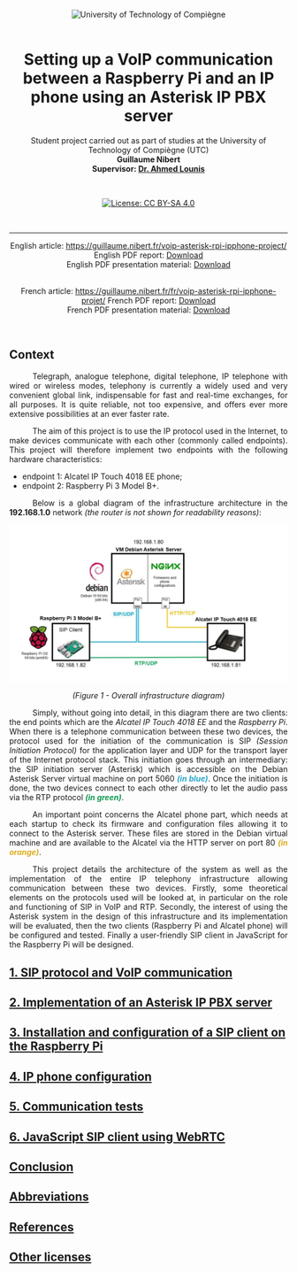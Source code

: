<div align="center">
<br>
<img src="https://www.utc.fr/wp-content/uploads/sites/28/2019/05/SU-UTC18-70.svg" alt="University of Technology of Compiègne" width="400">
<br>
<br>

# Setting up a VoIP communication between a Raspberry Pi and an IP phone using an Asterisk IP PBX server

Student project carried out as part of studies at the University of Technology of Compiègne (UTC)<br>
**Guillaume Nibert  
Supervisor: [Dr. Ahmed Lounis](https://www.hds.utc.fr/~lounisah/dokuwiki/)**

<br>

[![License: CC BY-SA 4.0](https://img.shields.io/badge/License-CC_BY--SA_4.0-yellow.svg)](https://creativecommons.org/licenses/by-sa/4.0/)

<br>

---

English article: https://guillaume.nibert.fr/voip-asterisk-rpi-ipphone-project/
English PDF report: <a href="https://github.com/guillaumenibert/VoIP-Asterisk-WebRTC-SIP/raw/main/PDF/en/TZ%20-%20Guillaume%20Nibert%20-%20Report%20-%20Setting%20up%20a%20VoIP%20communication%20between%20a%20Raspberry%20Pi%20and%20an%20IP%20phone.pdf" download>Download</a><br>
English PDF presentation material: <a href="https://github.com/guillaumenibert/VoIP-Asterisk-WebRTC-SIP/raw/main/PDF/en/TZ%20-%20Guillaume%20Nibert%20-%20Presentation%20-%20Setting%20up%20a%20VoIP%20communication%20between%20a%20Raspberry%20Pi%20and%20an%20IP%20phone.pdf" download>Download</a><br><br>

French article: https://guillaume.nibert.fr/fr/voip-asterisk-rpi-ipphone-projet/
French PDF report: <a href="https://github.com/guillaumenibert/VoIP-Asterisk-WebRTC-SIP/raw/main/PDF/fr/TZ%20-%20Guillaume%20Nibert%20-%20Rapport%20-%20Mise%20en%20place%20d'une%20communication%20entre%20un%20Raspberry%20Pi%20et%20un%20t%C3%A9l%C3%A9phone%20IP.pdf" download>Download</a><br>
French PDF presentation material: <a href="https://github.com/guillaumenibert/VoIP-Asterisk-WebRTC-SIP/raw/main/PDF/fr/TZ%20-%20Guillaume%20Nibert%20-%20Pr%C3%A9sentation%20-%20Mise%20en%20place%20d'une%20communication%20entre%20un%20Raspberry%20Pi%20et%20un%20t%C3%A9l%C3%A9phone%20IP.pdf" download>Download</a><br>

<br>

</div>

## Context

<p style="text-align: justify; text-indent:  3em;">
Telegraph, analogue telephone, digital telephone, IP telephone with wired or wireless modes, telephony is currently a widely used and very convenient global link, indispensable for fast and real-time exchanges, for all purposes. It is quite reliable, not too expensive, and offers ever more extensive possibilities at an ever faster rate. 
</p>
<p style="text-align: justify; text-indent:  3em;">
The aim of this project is to use the IP protocol used in the Internet, to make devices communicate with each other (commonly called endpoints). This project will therefore implement two endpoints with the following hardware characteristics:
    <ul style="text-align: justify">
        <li>endpoint 1: Alcatel IP Touch 4018 EE phone;</li>
        <li>endpoint 2: Raspberry Pi 3 Model B+.</li>
    </ul>
</p>
<p style="text-align: justify; text-indent:  3em;">
    Below is a global diagram of the infrastructure architecture in the <b>192.168.1.0</b> network <i>(the router is not shown for readability reasons)</i>:
</p>

<div align="center">
<img src="figures/figures_en/figure01_global_scheme.png" alt="Figure 01 - Schéma global de l'infrastructure">

*(Figure 1 - Overall infrastructure diagram)*

</div>

<p style="text-align: justify; text-indent:  3em;">
Simply, without going into detail, in this diagram there are two clients: the end points which are the <i>Alcatel IP Touch 4018 EE</i> and the <i>Raspberry Pi</i>. When there is a telephone communication between these two devices, the protocol used for the initiation of the communication is SIP <i>(Session Initiation Protocol)</i> for the application layer and UDP for the transport layer of the Internet protocol stack. This initiation goes through an intermediary: the SIP initiation server (Asterisk) which is accessible on the Debian Asterisk Server virtual machine on port 5060 <b><i><span style="color:#2da5cc;">(in blue)</span></i></b>. Once the initiation is done, the two devices connect to each other directly to let the audio pass via the RTP protocol <b><i><span style="color:#119851;">(in green)</span></i></b>.
</p>
<p style="text-align: justify; text-indent:  3em;">
An important point concerns the Alcatel phone part, which needs at each startup to check its firmware and configuration files allowing it to connect to the Asterisk server. These files are stored in the Debian virtual machine and are available to the Alcatel via the HTTP server on port 80 <b><i><span style="color:#dbac20;">(in orange)</span></i></b>.
</p>
<p style="text-align: justify; text-indent:  3em;">
This project details the architecture of the system as well as the implementation of the entire IP telephony infrastructure allowing communication between these two devices. Firstly, some theoretical elements on the protocols used will be looked at, in particular on the role and functioning of SIP in VoIP and RTP. Secondly, the interest of using the Asterisk system in the design of this infrastructure and its implementation will be evaluated, then the two clients (Raspberry Pi and Alcatel phone) will be configured and tested. Finally a user-friendly SIP client in JavaScript for the Raspberry Pi will be designed.
</p>

## [1. SIP protocol and VoIP communication](1_sip_voip.md)

## [2. Implementation of an Asterisk IP PBX server](2_ipbx_asterisk.md)

## [3. Installation and configuration of a SIP client on the Raspberry Pi](3_install_client_sip_rpi.md)

## [4. IP phone configuration](4_config_alcatel.md)

## [5. Communication tests](5_tests_com_sip.md)

## [6. JavaScript SIP client using WebRTC](6_sip_webrtc.md)

## [Conclusion](Conclusion.md)

## [Abbreviations](Abbreviations.md)

## [References](References.md)

## [Other licenses](licenses.md)